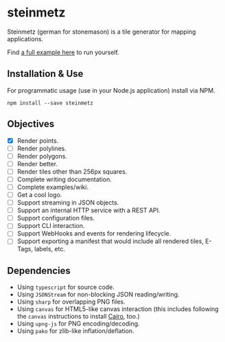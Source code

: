 # steinmetz

Steinmetz (german for stonemason) is a tile generator for mapping applications.

Find [a full example here](https://github.com/METACEO/nodejs.steinmetz-example) to run yourself.

## Installation & Use

For programmatic usage (use in your Node.js application) install via NPM.

```
npm install --save steinmetz
```

## Objectives

- [x] Render points.
- [ ] Render polylines.
- [ ] Render polygons.
- [ ] Render better.
- [ ] Render tiles other than 256px squares.
- [ ] Complete writing documentation.
- [ ] Complete examples/wiki.
- [ ] Get a cool logo.
- [ ] Support streaming in JSON objects.
- [ ] Support an internal HTTP service with a REST API.
- [ ] Support configuration files.
- [ ] Support CLI interaction.
- [ ] Support WebHooks and events for rendering lifecycle.
- [ ] Support exporting a manifest that would include all rendered tiles, E-Tags, labels, etc.

## Dependencies

- Using `typescript` for source code.
- Using `JSONStream` for non-blocking JSON reading/writing.
- Using `sharp` for overlapping PNG files.
- Using `canvas` for HTML5-like canvas interaction (this includes following the `canvas` instructions to install [Cairo](https://www.cairographics.org/), too.)
- Using `upng-js` for PNG encoding/decoding.
- Using `pako` for zlib-like inflation/deflation.
